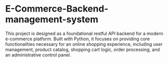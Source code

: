 # E-Commerce-Backend-management-system
This project is designed as a foundational restful API backend for a modern e-commerce platform. Built with Python, it focuses on providing core functionalities necessary for an online shopping experience, including user management, product catalog, shopping cart logic, order processing, and an administrative control panel.
